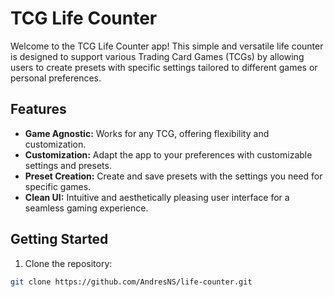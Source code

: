 # TCG Life Counter

Welcome to the TCG Life Counter app! This simple and versatile life counter is designed to support various Trading Card Games (TCGs) by allowing users to create presets with specific settings tailored to different games or personal preferences.

## Features

- **Game Agnostic:** Works for any TCG, offering flexibility and customization.
- **Customization:** Adapt the app to your preferences with customizable settings and presets.
- **Preset Creation:** Create and save presets with the settings you need for specific games.
- **Clean UI:** Intuitive and aesthetically pleasing user interface for a seamless gaming experience.

## Getting Started

1. Clone the repository:

```bash
git clone https://github.com/AndresNS/life-counter.git
```
